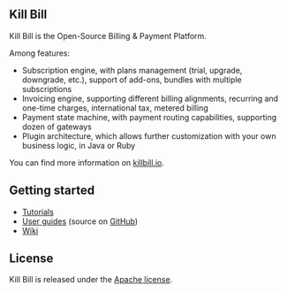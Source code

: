 ## Kill Bill

Kill Bill is the Open-Source Billing & Payment Platform.

Among features:

* Subscription engine, with plans management (trial, upgrade, downgrade, etc.), support of add-ons, bundles with multiple subscriptions
* Invoicing engine, supporting different billing alignments, recurring and one-time charges, international tax, metered billing
* Payment state machine, with payment routing capabilities, supporting dozen of gateways
* Plugin architecture, which allows further customization with your own business logic, in Java or Ruby

You can find more information on [killbill.io](http://killbill.io).

## Getting started

* [Tutorials](http://killbill.io/tutorials/)
* [User guides](http://killbill.io/userguide/) (source on [GitHub](https://github.com/killbill/killbill-docs))
* [Wiki](https://github.com/killbill/killbill/wiki)

## License

Kill Bill is released under the [Apache license](http://www.apache.org/licenses/LICENSE-2.0).
